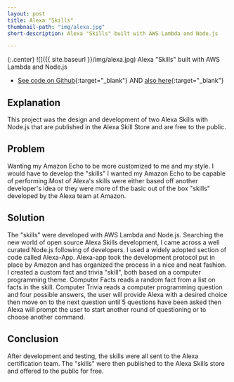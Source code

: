 ```yaml
---
layout: post
title: Alexa "Skills"
thumbnail-path: "img/alexa.jpg"
short-description: Alexa "Skills" built with AWS Lambda and Node.js

---
```


{:.center}
![]({{ site.baseurl }}/img/alexa.jpg)
Alexa "Skills" built with AWS Lambda and Node.js
* [See code on Github](https://github.com/mikeMedis/alexa-facts-skill){:target="_blank"}  AND  [also here](https://github.com/mikeMedis/alexa-facts-skill){:target="_blank"}

## Explanation

This project was the design and development of two Alexa Skills with Node.js that are published in the Alexa Skill Store and are free to the public.

## Problem

Wanting my Amazon Echo to be more customized to me and my style. I would have to develop the "skills" I wanted my Amazon Echo to be capable of performing.Most of Alexa's skills were either based off another developer's idea or they were more of the basic out of the box "skills" developed by the Alexa team at Amazon.

## Solution

The "skills" were developed with AWS Lambda and Node.js. Searching the new world of open source Alexa Skills development, I came across a well curated Node.js following of developers. I used a widely adopted section of code called Alexa-App. Alexa-app took the development protocol put in place by Amazon and has organized the process in a nice and neat fashion. I created a custom fact and trivia "skill", both based on a computer programming theme. Computer Facts reads a random fact from a list on facts in the skill. Computer Trivia reads a computer programming question and four possible answers, the user will provide Alexa with a desired choice then move on to the next question until 5 questions have been asked then Alexa will prompt the user to start another round of questioning or to choose another command.

## Conclusion

After development and testing, the skills were all sent to the Alexa certification team. The "skills" were then published to the Alexa Skills store and offered to the public for free.
